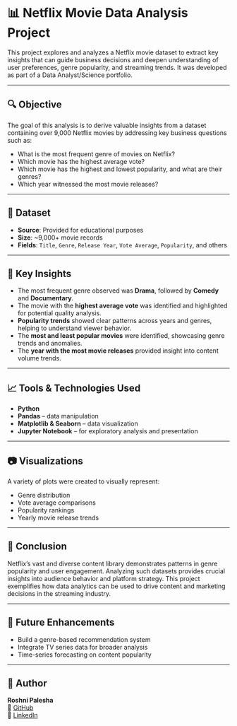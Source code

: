 # 📊 Netflix Movie Data Analysis Project

This project explores and analyzes a Netflix movie dataset to extract key insights that can guide business decisions and deepen understanding of user preferences, genre popularity, and streaming trends. It was developed as part of a Data Analyst/Science portfolio.

---

## 🔍 Objective

The goal of this analysis is to derive valuable insights from a dataset containing over 9,000 Netflix movies by addressing key business questions such as:

- What is the most frequent genre of movies on Netflix?
- Which movie has the highest average vote?
- Which movie has the highest and lowest popularity, and what are their genres?
- Which year witnessed the most movie releases?

---

## 📁 Dataset

- **Source**: Provided for educational purposes
- **Size**: ~9,000+ movie records
- **Fields**: `Title`, `Genre`, `Release Year`, `Vote Average`, `Popularity`, and others

---

## 🧠 Key Insights

- The most frequent genre observed was **Drama**, followed by **Comedy** and **Documentary**.
- The movie with the **highest average vote** was identified and highlighted for potential quality analysis.
- **Popularity trends** showed clear patterns across years and genres, helping to understand viewer behavior.
- The **most and least popular movies** were identified, showcasing genre trends and anomalies.
- The **year with the most movie releases** provided insight into content volume trends.

---

## 📈 Tools & Technologies Used

- **Python**
- **Pandas** – data manipulation
- **Matplotlib & Seaborn** – data visualization
- **Jupyter Notebook** – for exploratory analysis and presentation

---

## 📷 Visualizations

A variety of plots were created to visually represent:
- Genre distribution
- Vote average comparisons
- Popularity rankings
- Yearly movie release trends

---

## 🧩 Conclusion

Netflix’s vast and diverse content library demonstrates patterns in genre popularity and user engagement. Analyzing such datasets provides crucial insights into audience behavior and platform strategy. This project exemplifies how data analytics can be used to drive content and marketing decisions in the streaming industry.

---

## 🚀 Future Enhancements

- Build a genre-based recommendation system
- Integrate TV series data for broader analysis
- Time-series forecasting on content popularity

---

## 📌 Author

**Roshni Palesha**  
🔗 [GitHub](https://github.com/roshnipalesha)  
🔗 [LinkedIn](https://www.linkedin.com/in/roshni-palesha/)
